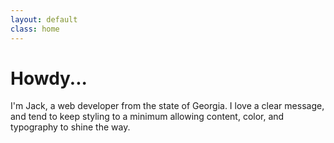 ```yaml
---
layout: default
class: home
---
```


# Howdy...

<p class='description'> I'm Jack, a web developer from the state of Georgia. I love a clear message, and tend to keep styling to a minimum allowing content, color, and typography to shine the way.</p>
<a rel='me' style='display:none' href='http://plus.google.com/110755872003257579182/about'>Jack Moore on Google+</a>
